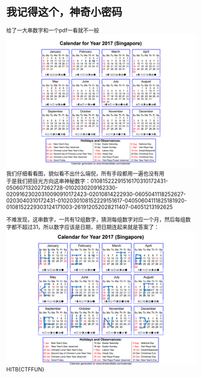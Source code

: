 # 我记得这个，神奇小密码
给了一大串数字和一个pdf一看就不一般   
![alt text](image.png)
我们仔细看看图，貌似看不出什么端倪，所有手段都用一遍也没有用   
于是我们把目光方向这串神秘数字：01081522291516170310172431-050607132027262728-0102030209162330-02091623020310090910172423-02010814222930-0605041118252627-0203040310172431-0102030108152229151617-04050604111825181920-0108152229303124171003-261912052028211407-04051213192625

不难发现，这串数字，一共有12组数字，猜测每组数字对应一个月，然后每组数字都不超过31，所以数字应该是日期，把日期连起来就是答案了：  
![alt text](flag-1.png)
HITB{CTFFUN}